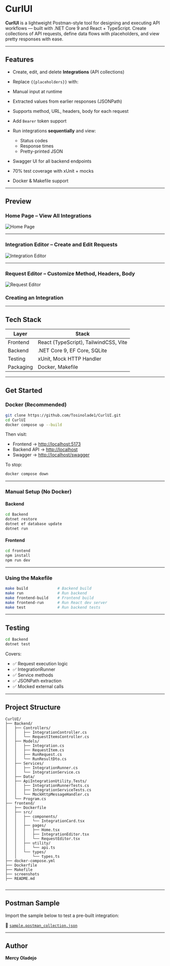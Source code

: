 #  CurlUI

**CurlUI** is a lightweight Postman-style tool for designing and executing API workflows — built with .NET Core 9 and React + TypeScript.
Create collections of API requests, define data flows with placeholders, and view pretty responses with ease.

---

##  Features

*  Create, edit, and delete **Integrations** (API collections)
*  Replace `{{placeholders}}` with:

  * Manual input at runtime
  * Extracted values from earlier responses (JSONPath)
*  Supports method, URL, headers, body for each request
*  Add `Bearer` token support
* Run integrations **sequentially** and view:

  * Status codes
  * Response times
  * Pretty-printed JSON
*  Swagger UI for all backend endpoints
*  70% test coverage with xUnit + mocks
*  Docker & Makefile support

---

##  Preview


###  Home Page – View All Integrations

![Home Page](./screenshots/home.gif)

---

###  Integration Editor – Create and Edit Requests

![Integration Editor](./screenshots/integration.gif)

---

###  Request Editor – Customize Method, Headers, Body

![Request Editor](./screenshots/request.gif)

###  Creating an Integration
---

##  Tech Stack

| Layer     | Stack                                 |
| --------- | ------------------------------------- |
| Frontend  | React (TypeScript), TailwindCSS, Vite |
| Backend   | .NET Core 9, EF Core, SQLite          |
| Testing   | xUnit, Mock HTTP Handler              |
| Packaging | Docker, Makefile                      |

---

##  Get Started

###  Docker (Recommended)

```bash
git clone https://github.com/Tosinolade1/CurlUI.git
cd CurlUI
docker compose up --build
```

Then visit:

*  Frontend → [http://localhost:5173](http://localhost:5173)
*  Backend API → [http://localhost](http://localhost)
*  Swagger → [http://localhost/swagger](http://localhost/swagger)

To stop:

```bash
docker compose down
```

---

### Manual Setup (No Docker)

#### Backend

```bash
cd Backend
dotnet restore
dotnet ef database update
dotnet run
```

#### Frontend

```bash
cd frontend
npm install
npm run dev
```

---

###  Using the Makefile

```bash
make build             # Backend build
make run               # Run backend
make frontend-build    # Frontend build
make frontend-run      # Run React dev server
make test              # Run backend tests
```

---

## Testing

```bash
cd Backend
dotnet test
```

Covers:

* ✅ Request execution logic
* ✅ IntegrationRunner
* ✅ Service methods
* ✅ JSONPath extraction
* ✅ Mocked external calls

---

## Project Structure

```
CurlUI/
├── Backend/
│   ├── Controllers/
│   │   ├── IntegrationController.cs
│   │   └── RequestItemsController.cs
│   ├── Models/
│   │   ├── Integration.cs
│   │   ├── RequestItem.cs
│   │   ├── RunRequest.cs
│   │   └── RunResultDto.cs
│   ├── Services/
│   │   ├── IntegrationRunner.cs
│   │   └── IntegrationService.cs
│   ├── Data/
│   ├── ApiIntegrationUtility.Tests/
│   │   ├── IntegrationRunnerTests.cs
│   │   ├── IntegrationServiceTests.cs
│   │   └── MockHttpMessageHandler.cs
│   └── Program.cs
├── frontend/
│   ├── Dockerfile
│   ├── src/
│   │   ├── components/
│   │   │   └── IntegrationCard.tsx
│   │   ├── pages/
│   │   │   ├── Home.tsx
│   │   │   ├── IntegrationEditor.tsx
│   │   │   └── RequestEditor.tsx
│   │   ├── utility/
│   │   │   └── api.ts
│   │   └── types/
│   │       └── types.ts
├── docker-compose.yml
├── Dockerfile
├── Makefile
├── screenshots
├── README.md


```

---

## Postman Sample

Import the sample below to test a pre-built integration:

📄 [`sample.postman_collection.json`](./sample.postman_collection.json)

---

## Author

**Mercy Oladejo**

